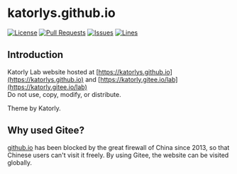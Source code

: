 # katorlys.github.io
[![License](https://img.shields.io/badge/license-GPLv3-blue?style=flat-square)](https://www.gnu.org/licenses/gpl-3.0.html) [![Pull Requests](https://img.shields.io/github/issues-pr-closed/katorlys/katorlys.github.io?style=flat-square)](https://github.com/katorlys/katorlys.github.io/pulls) [![Issues](https://img.shields.io/github/issues-closed/katorlys/katorlys.github.io?style=flat-square)](https://github.com/katorlys/katorlys.github.io/issues) [![Lines](https://img.shields.io/tokei/lines/github/katorlys/katorlys.github.io?style=flat-square)](https://github.com/katorlys/katorlys.github.io)

## Introduction
Katorly Lab website hosted at [https://katorlys.github.io](https://katorlys.github.io) and [https://katorly.gitee.io/lab](https://katorly.gitee.io/lab)  
Do not use, copy, modify, or distribute.  

Theme by Katorly.  

## Why used Gitee?
[github.io](https://github.io) has been blocked by the great firewall of China since 2013, so that Chinese users can't visit it freely. By using Gitee, the website can be visited globally.